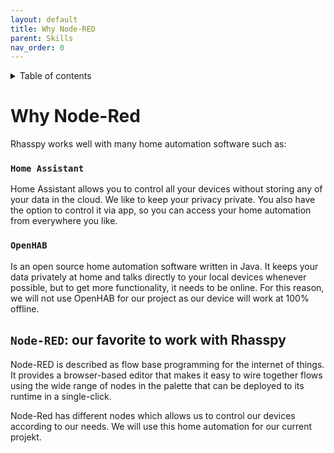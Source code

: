 ```yaml
---
layout: default
title: Why Node-RED
parent: Skills
nav_order: 0
---
```

<details close markdown="block">
  <summary>
    Table of contents
  </summary>
  {: .text-delta }
1. TOC
{:toc}
</details>

# Why Node-Red
Rhasspy works well with many home automation software such as:
 
### `Home Assistant`
Home Assistant allows you to control all your devices without storing any of your data in the cloud. We like to keep your privacy private.
You also have the option to control it via app, so you can access your home automation from everywhere you like.
 
### `OpenHAB`
Is an open source home automation software written in Java. It keeps your data privately at home and talks directly to your local devices whenever possible, but to get more functionality, it needs to be online. For this reason, we will not use OpenHAB for our project as our device will work at 100% offline.
 
## `Node-RED`:  our favorite to work with Rhasspy
 
Node-RED is described as flow base programming for the internet of things. It provides a browser-based editor that makes it easy to wire together flows using the wide range of nodes in the palette that can be deployed to its runtime in a single-click.
 
Node-Red has different nodes which allows us to control our devices according to our needs. We will use this home automation for our current projekt.
 





